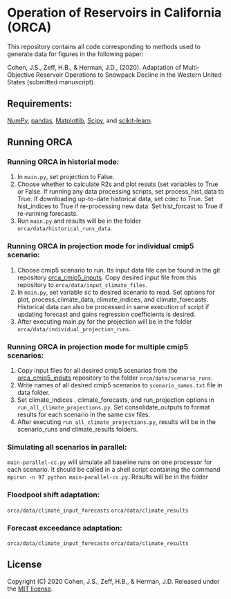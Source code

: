 # Operation of Reservoirs in California (ORCA)

This repository contains all code corresponding to methods used to generate data for figures in the following paper:

Cohen, J.S., Zeff, H.B., & Herman, J.D.,  (2020). Adaptation of Multi-Objective Reservoir Operations to Snowpack Decline in the Western United States (submitted manuscript).

## Requirements:
[NumPy](http://www.numpy.org/), [pandas](http://pandas.pydata.org/), [Matplotlib](http://matplotlib.org/), [Scipy](http://www.scipy.org/), and [scikit-learn](http://scikit-learn.org/).

## Running ORCA

### Running ORCA in historial mode:
1. In `main.py`, set projection to False.
2. Choose whether to calculate R2s and plot resuts (set variables to True or False. If running any data processing scripts, set process_hist_data to True. If downloading up-to-date historical data, set cdec to True. Set hist_indices to True if re-processing new data. Set hist_forcast to True if re-running forecasts.
3. Run `main.py` and results will be in the folder `orca/data/historical_runs_data`.

### Running ORCA in projection mode for individual cmip5 scenario:
1. Choose cmip5 scenario to run. Its input data file can be found in the git repository [orca_cmip5_inputs](https://github.com/jscohen4/orca_cmip5_inputs). Copy desired input file from this repository to `orca/data/input_climate_files`.
2. In `main.py`, set variable sc to desired scenario to read. Set options for plot, process_climate_data, climate_indices, and climate_forecasts. Historical  data can also be processed in same execution of script if updating forecast and gains regression coefficients is desired.
3. After executing main.py for the projection will be in the folder `orca/data/individual_projection_runs`.

### Running ORCA in projection mode for multiple cmip5 scenarios:
1. Copy input files for all desired cmip5 scenarios from the [orca_cmip5_inputs](https://github.com/jscohen4/orca_cmip5_inputs) repository to the folder `orca/data/scenario_runs`.
2. Write names of all desired cmip5 scenarios to `scenario_names.txt` file in data folder.
3. Set climate_indices , climate_forecasts, and run_projection options in `run_all_climate_projections.py`. Set consolidate_outputs to format results for each scenario in the same csv files.
4. After executing `run_all_climate_projections.py`, results will be in the scenario_runs and climate_results folders.

### Simulating all scenarios in parallel:
`main-parallel-cc.py` will simulate all baseline runs on one processor for each scenario. It should be called in a shell script containing the command `mpirun -n 97 python main-parallel-cc.py`. Results will be in the folder
### Floodpool shift adaptation:
`orca/data/climate_input_forecasts`
`orca/data/climate_results`

### Forecast exceedance adaptation:
`orca/data/climate_input_forecasts`
`orca/data/climate_results`

## License

Copyright (C) 2020  Cohen, J.S., Zeff, H.B., & Herman, J.D. Released under the [MIT license](LICENSE.md).
